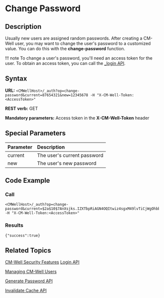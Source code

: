 # Change Password

## Description

Usually new users are assigned random passwords. After creating a CM-Well user, you may want to change the user's password to a customized value. You can do this with the **change-password** function.

!!! note
	To change a user's password, you'll need an access token for the user. To obtain an access token, you can call the [_login API](API.Auth.Login.md).

## Syntax

**URL:** ```<CMWellHost>/_auth?op=change-password&current=87654321&new=12345678 -H "X-CM-Well-Token:<AccessToken>"```

**REST verb:** GET

**Mandatory parameters:** Access token in the **X-CM-Well-Token** header

## Special Parameters

Parameter | Description 
:---------|:-------------
current   | The user's current password
new       | The user's new password

## Code Example

### Call

```
<CMWellHost>/_auth?op=change-password&current=$2a$10$7AnXsjks.IZXTbpRiAGN4OQItwiz4sgxM49lvTiCjWgOhbbOQkg2m&new=12345678 -H "X-CM-Well-Token:<AccessToken>"
```

### Results

```
{"success":true}
```

## Related Topics

[CM-Well Security Features](../../DeveloperGuide/DevGuide.CM-WellSecurityFeatures.md)
[Login API](API.Auth.Login.md)

[Managing CM-Well Users](../../DeveloperGuide/DevGuide.ManagingUsers.md)

[Generate Password API](API.Auth.GeneratePassword.md)

[Invalidate Cache API](API.Auth.InvalidateCache.md)


